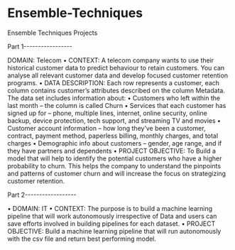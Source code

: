 # Ensemble-Techniques
Ensemble Techniques Projects

Part 1-----------------

DOMAIN: Telecom
• CONTEXT: A telecom company wants to use their historical customer data to predict behaviour to retain customers. You can analyse all
relevant customer data and develop focused customer retention programs.
• DATA DESCRIPTION: Each row represents a customer, each column contains customer’s attributes described on the column Metadata. The
data set includes information about:
• Customers who left within the last month – the column is called Churn
• Services that each customer has signed up for – phone, multiple lines, internet, online security, online backup, device protection, tech support, and
streaming TV and movies
• Customer account information – how long they’ve been a customer, contract, payment method, paperless billing, monthly charges, and total charges
• Demographic info about customers – gender, age range, and if they have partners and dependents
• PROJECT OBJECTIVE: To Build a model that will help to identify the potential customers who have a higher probability to churn. This helps the company to understand the pinpoints and patterns of customer churn and will increase the focus on strategizing customer retention.


Part 2------------------

• DOMAIN: IT
• CONTEXT: The purpose is to build a machine learning pipeline that will work autonomously irrespective of Data and users can save efforts
involved in building pipelines for each dataset.
• PROJECT OBJECTIVE: Build a machine learning pipeline that will run autonomously with the csv file and return best performing model.
